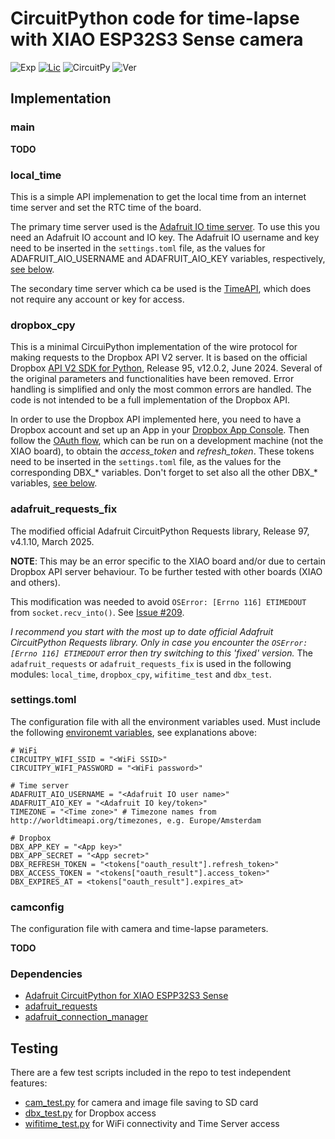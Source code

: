 # CircuitPython code for time-lapse with XIAO ESP32S3 Sense camera

![Exp](https://img.shields.io/badge/Dev-Experimental-orange.svg)
[![Lic](https://img.shields.io/badge/License-MIT-green)](https://mit-license.org)
![CircuitPy](https://img.shields.io/badge/CircuitPython-9.2.6+-green)
![Ver](https://img.shields.io/badge/Version-0.1-blue)


## Implementation


### main

**TODO**


### local_time

This is a simple API implemenation to get the local time from an internet time server and set the RTC time of the board. 

The primary time server used is the [Adafruit IO time server](https://learn.adafruit.com/shadow-box-internet-clock-with-neopixel-visualization/getting-the-date-time). 
To use this you need an Adafruit IO account and IO key. The Adafruit IO username and key need to be inserted in the `settings.toml` file, as the values for ADAFRUIT_AIO_USERNAME and ADAFRUIT_AIO_KEY variables, respectively, [see below](#settingstoml-the-configuration-file-with-all-the-environment-variables-used).

The secondary time server which ca be used is the [TimeAPI](https://www.timeapi.io/), which does not require any account or key for access.

### dropbox_cpy

This is a minimal CircuiPython implementation of the wire protocol for making requests to the Dropbox API V2 server.
It is based on the official Dropbox [API V2 SDK for Python](https://github.com/dropbox/dropbox-sdk-python/tree/main), Release 95, v12.0.2, June 2024.
Several of the original parameters and functionalities have been removed.
Error handling is simplified and only the most common errors are handled.
The code is not intended to be a full implementation of the Dropbox API.

In order to use the Dropbox API implemented here, you need to have a Dropbox account and set up an App in your [Dropbox App Console](https://www.dropbox.com/developers/reference/getting-started). 
Then follow the [OAuth flow](https://github.com/dropbox/dropbox-sdk-python/blob/main/example/oauth/commandline-oauth-scopes.py), which can be run on a development machine (not the XIAO board), to obtain the _access_token_ and _refresh_token_. These tokens need to be inserted in the `settings.toml` file, as the values for the corresponding DBX_* variables. Don't forget to set also all the other DBX_* variables, [see below](#settingstoml-the-configuration-file-with-all-the-environment-variables-used).

### adafruit_requests_fix

The modified official Adafruit CircuitPython Requests library, Release 97, v4.1.10, March 2025.

**NOTE**: This may be an error specific to the XIAO board and/or due to certain Dropbox API server behaviour. To be further tested with other boards (XIAO and others).

This modification was needed to avoid `OSError: [Errno 116] ETIMEDOUT` from `socket.recv_into()`.
See [Issue #209](https://github.com/adafruit/Adafruit_CircuitPython_Requests/issues/209). 

*I recommend you start with the most up to date official Adafruit CircuitPython Requests library. Only in case you encounter the `OSError: [Errno 116] ETIMEDOUT` error then try switching to this 'fixed' version.*
The `adafruit_requests` or `adafruit_requests_fix` is used in the following modules: `local_time`, `dropbox_cpy`, `wifitime_test` and `dbx_test`.


### settings.toml

The configuration file with all the environment variables used.
Must include the following [environemt variables](https://docs.circuitpython.org/en/latest/docs/environment.html), see explanations above:
```
# WiFi
CIRCUITPY_WIFI_SSID = "<WiFi SSID>"
CIRCUITPY_WIFI_PASSWORD = "<WiFi password>"

# Time server
ADAFRUIT_AIO_USERNAME = "<Adafruit IO user name>"
ADAFRUIT_AIO_KEY = "<Adafruit IO key/token>"
TIMEZONE = "<Time zone>" # Timezone names from http://worldtimeapi.org/timezones, e.g. Europe/Amsterdam

# Dropbox
DBX_APP_KEY = "<App key>"
DBX_APP_SECRET = "<App secret>"
DBX_REFRESH_TOKEN = "<tokens["oauth_result"].refresh_token>"
DBX_ACCESS_TOKEN = "<tokens["oauth_result"].access_token>"
DBX_EXPIRES_AT = <tokens["oauth_result"].expires_at>
```

### camconfig

The configuration file with camera and time-lapse parameters.

**TODO**


### Dependencies

* [Adafruit CircuitPython for XIAO ESPP32S3 Sense](https://circuitpython.org/board/seeed_xiao_esp32s3_sense/)
* [adafruit_requests](https://docs.circuitpython.org/projects/requests/en/latest/api.html)
* [adafruit_connection_manager](https://docs.circuitpython.org/projects/connectionmanager/en/latest/api.html)


## Testing

There are a few test scripts included in the repo to test independent features: 
  * [cam_test.py](./cam_test.py) for camera and image file saving to SD card
  * [dbx_test.py](./dbx_test.py) for Dropbox access
  * [wifitime_test.py](./wifitime_test.py) for WiFi connectivity and Time Server access
